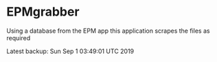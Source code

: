 # EPMgrabber
Using a database from the EPM app this application scrapes the files as required


Latest backup: Sun Sep 1 03:49:01 UTC 2019

